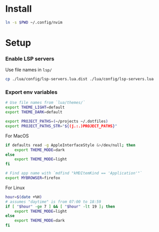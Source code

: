 # Install

```sh
ln -s $PWD ~/.config/nvim
```

# Setup
### Enable LSP servers

Use file names in `lsp/`
```sh
cp ./lua/config/lsp-servers.lua.dist ./lua/config/lsp-servers.lua
```

### Export env variables

```sh
# Use file names from `lua/themes/`
export THEME_LIGHT=default
export THEME_DARK=default

export PROJECT_PATHS=(~/projects ~/.dotfiles)
export PROJECT_PATHS_STR="${(j.:.)PROJECT_PATHS}"
```

For MacOS
```sh
if defaults read -g AppleInterfaceStyle &>/dev/null; then
    export THEME_MODE=dark
else
    export THEME_MODE=light
fi

# Find app name with `mdfind "kMDItemKind == 'Application'"`
export MYBROWSER=firefox
```

For Linux
```sh
hour=$(date +%H)
# assumes "daytime" is from 07:00 to 18:59
if [ "$hour" -ge 7 ] && [ "$hour" -lt 19 ]; then
    export THEME_MODE=light
else
    export THEME_MODE=dark
fi
```
